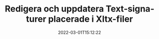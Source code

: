 ---
############################# Static ############################
layout: "auto-gen-signature"
date: 2022-03-01T15:12:22
draft: false
operation: Update
signaturetype: Text
fileformat: Xltx
productName: Java
lang: sv
productCode: java
otherformats: pdf doc docx docm dot dotm dotx odt ott rtf xls xlsx xlsm xlsb csv ods ots xltx xltm ppt pptx pps ppsx odp otp potx potm pptm ppsm
breadcrumb: Put Text signature on Xltx for Java

############################# Head ############################
head_title: "Uppdatera Text-signaturer placerade i Xltx-filer med Java"
head_description: "Använd enkel och lätt att förstå Java-koden för uppdatering av Text-signaturer i signerade Xltx-dokument."

############################# Header ############################
title: "Redigera och uppdatera Text-signaturer placerade i Xltx-filer"
description: "API för Java tillhandahåller funktionalitet för Text-signaturer som uppdateras i Xltx-dokument. Uppdatera e-signaturer i dina Xltx-dokument med ett par rader Java-kod snabbt och enkelt."
bg_image: "https://cms.admin.containerize.com/templates/aspose/App_Themes/V3/images/bg/header1.png"
bg_overlay: false
button:
    enable: true

############################# SubMenu ############################
submenu:
    enable: true

    left:
        img_alt: "GroupDocs.Signature for Java"
        image: "https://cms.admin.containerize.com/templates/groupdocs/images/product-logos/90x90-noborder/groupdocs-signature-java.png"
        product: "GroupDocs.Signature"
        platform: "Java"



############################# About ############################
about:
    enable: true
    title: "Läs mer om GroupDocs.Signature for Java API-funktioner"
    content: |
        [GroupDocs.Signature for Java](https://products.groupdocs.com/signature/java/) API-funktionalitet innehåller ett stort urval av sätt att behandla efterfrågade dokumentformat genom att använda elektroniska signaturer. Ett brett spektrum av e-signaturer som texter, bilder, digitala certifikat, streckkoder, QR-koder, stämplar eller metadata stöds. Kunder kan lägga till, ta bort, redigera, validera eller söka i digitala signaturer i PDF-filer, MS Word-dokument, MS Excel-arbetsböcker, MS PowerPoint-presentationer, Adobe Photoshop-filer och olika bildformat. Många användbara funktioner och inställningar är tillgängliga.
    

############################# Steps ############################
steps:
    enable: true
    title_left: "Så här ändrar du Text-signaturer i ditt Xltx-dokument"
    content_left: |
        [GroupDocs.Signature for Java](https://products.groupdocs.com/signature/java/) innehåller användbara funktioner som uppdatering av Text-signaturer placerade i Xltx-dokument. Det gör det möjligt att ändra signaturfunktioner utan extra kod.
        
        * Till att börja med, skapa signaturobjekt som passerar som en konstruktorparametersökväg till ett dokument som ska uppdateras.
        * Instantiera sedan ett lämpligt särskilt signaturobjekt och ställ in dess identifierare och egenskaper som behöver ändras.
        * Till sist, anropa Signatures uppdateringsmetod som skickar ett visst signaturobjekt.
        * Bearbeta uppdatering av resultat till ditt meddelande.

    title_right: "Systemkrav"
    content_right: |
        GroupDocs.Signature for Java stöds på alla större plattformar och operativsystem. Innan du kör koden nedan, se till att du har följande förutsättningar installerade på ditt system.

        * Operativsystem: Microsoft Windows, Linux, MacOS
        * Utvecklingsmiljöer: NetBeans, Intellij IDEA, Eclipse, etc.
        * Java runtime: J2SE 6.0 and above
        * Ladda ner den senaste versionen av GroupDocs.Signature for Java från [Maven](https://repository.groupdocs.com/webapp/#/artifacts/browse/tree/General/repo/com/groupdocs/groupdocs-signature)
         
    code: |
        ```java    
                
        // Set up input Xltx file
        String filePath = "input.xltx";
        // Set up output file
        String outputFilePath = "output.xltx";

        // Instantiate Signature for input file
        Signature signature = new Signature(filePath);

        // Id of signature which is supposed to be updated
        // such Id might be got as a result of search operation
        String id = "eff64a14-dad9-47b0-88e5-2ee4e3604e71";

        // provide signature features to update
        // set up particular signature id
        TextSignature signatureToUpdate = new TextSignature(id);

        // specify signature width
        signatureToUpdate.setWidth(130);
        // specify signature height
        signatureToUpdate.setHeight(20);
        // set left position
        signatureToUpdate.setLeft(40);
        // set top position
        signatureToUpdate.setTop(50);
        // set up new text
        signatureToUpdate.setText("Mr. John Smith");

        // update signature
        Boolean updateResult = signature.update(outputFilePath, signatureToUpdate);

        // process updation result
        if (updateResult)
        {
                System.out.println("Signature was updated successfully!");
        }
        ```

############################# Demos ############################
demos:
    enable: true
    title: "Uppdatering av Text-signaturerna på dokumentsidorna - Live Demo"
    content: |
       Redigera olika elektroniska signaturer för Xltx-dokumentet just nu genom att besöka webbplatsen [GroupDocs.Signature App](https://products.groupdocs.app/signature/family).          

############################# More Formats ############################
more_formats:
    enable: true
    title: "Uppdatera olika Text-signaturer via Java"
    content: |
        "Redigera digitala signaturer som placeras i olika dokumentformat. Uppdatera signaturdata utan extra kod."
    format: 
       
       
back_to_top:
    enable: true
---